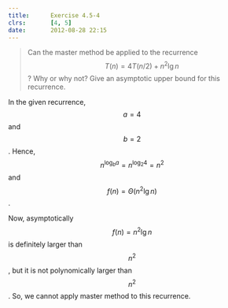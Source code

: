 ```yaml
---
title:      Exercise 4.5-4
clrs:       [4, 5]
date:       2012-08-28 22:15
---
```


>Can the master method be applied to the recurrence $$T(n) = 4T(n/2) + n^2 \lg n$$? Why or why not? Give an asymptotic upper bound for this recurrence.

In the given recurrence, $$a = 4$$ and $$b = 2$$. Hence, $$n^{\log_b a} = n^{\log_2 4} = n^2$$ and $$f(n) = \Theta(n^2 \lg n)$$.

Now, asymptotically $$f(n) = n^2 \lg n$$ is definitely larger than $$n^2$$, but it is not polynomically larger than $$n^2$$. So, we cannot apply master method to this recurrence.